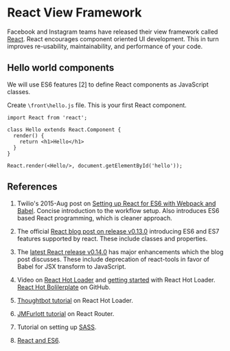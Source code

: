 # React View Framework

Facebook and Instagram teams have released their view framework called [React](http://facebook.github.io/react/). React encourages component oriented UI development. This in turn improves re-usability, maintainability, and performance of your code.

## Hello world components

We will use ES6 features [2] to define React components as JavaScript classes.

Create ```\front\hello.js``` file. This is your first React component.

```
import React from 'react';
 
class Hello extends React.Component {
  render() {
    return <h1>Hello</h1>
  }
}

React.render(<Hello/>, document.getElementById('hello'));
```


## References

1. Twilio's 2015-Aug post on [Setting up React for ES6 with Webpack and Babel](https://www.twilio.com/blog/2015/08/setting-up-react-for-es6-with-webpack-and-babel-2.html). Concise introduction to the workflow setup. Also introduces ES6 based React programming, which is cleaner approach.

2. The official [React blog post on release v0.13.0](https://facebook.github.io/react/blog/2015/01/27/react-v0.13.0-beta-1.html) introducing ES6 and ES7 features supported by react. These include classes and properties.

3. The [latest React release v0.14.0](https://facebook.github.io/react/blog/2015/10/07/react-v0.14.html) has major enhancements which the blog post discusses. These include deprecation of react-tools in favor of Babel for JSX transform to JavaScript.

4. Video on [React Hot Loader](https://vimeo.com/100010922) and [getting started](http://gaearon.github.io/react-hot-loader/getstarted/) with React Hot Loader. [React Hot Bolilerplate](https://github.com/gaearon/react-hot-boilerplate) on GitHub.

5. [Thoughtbot tutorial](https://robots.thoughtbot.com/setting-up-webpack-for-react-and-hot-module-replacement) on React Hot Loader.

6. [JMFurlott tutorial](http://jmfurlott.com/tutorial-setting-up-a-single-page-react-web-app-with-react-router-and-webpack/) on React Router.

7. Tutorial on setting up [SASS](http://www.jonathan-petitcolas.com/2015/05/15/howto-setup-webpack-on-es6-react-application-with-sass.html).

8. [React and ES6](http://babeljs.io/blog/2015/06/07/react-on-es6-plus/).